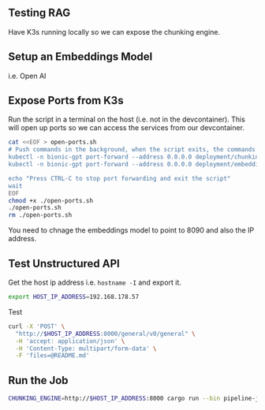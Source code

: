 ## Testing RAG

Have K3s running locally so we can expose the chunking engine.

## Setup an Embeddings Model

i.e. Open AI

## Expose Ports from K3s

Run the script in a terminal on the host (i.e. not in the devcontainer). This will open up ports so we can access the services from our devcontainer.

```sh
cat <<EOF > open-ports.sh
# Push commands in the background, when the script exits, the commands will exit too
kubectl -n bionic-gpt port-forward --address 0.0.0.0 deployment/chunking-engine 8000:8000 & \
kubectl -n bionic-gpt port-forward --address 0.0.0.0 deployment/embeddings-api 8090:80 & \

echo "Press CTRL-C to stop port forwarding and exit the script"
wait
EOF
chmod +x ./open-ports.sh
./open-ports.sh
rm ./open-ports.sh
```

You need to chnage the embeddings model to point to 8090 and also the IP address.

## Test Unstructured API

Get the host ip address i.e. `hostname -I` and export it.

```sh
export HOST_IP_ADDRESS=192.168.178.57
```

Test

```sh
curl -X 'POST' \
  "http://$HOST_IP_ADDRESS:8000/general/v0/general" \
  -H 'accept: application/json' \
  -H 'Content-Type: multipart/form-data' \
  -F 'files=@README.md' 
```

## Run the Job

```sh
CHUNKING_ENGINE=http://$HOST_IP_ADDRESS:8000 cargo run --bin pipeline-job
```